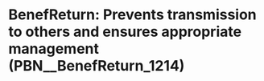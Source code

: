 # BenefReturn: __Prevents transmission to others and ensures appropriate management__ (PBN__BenefReturn_1214)

